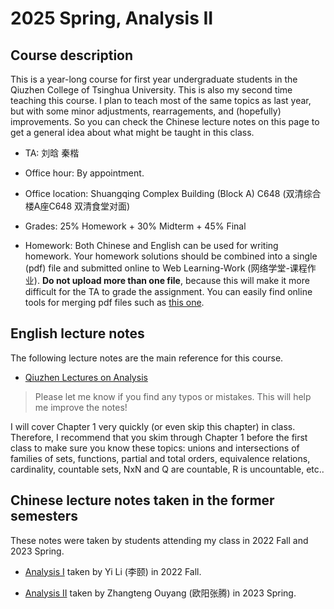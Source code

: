 # 2025 Spring, Analysis II


## Course description

This is a year-long course for first year undergraduate students in the Qiuzhen College of Tsinghua University. This is also my second time teaching this course. I plan to teach most of the same topics as last year, but with some minor adjustments, rearragements, and (hopefully) improvements. So you can check the Chinese lecture notes on this page to get a general idea about what might be taught in this class. 

- TA: 刘晗  秦楷

- Office hour: By appointment.
  
- Office location: Shuangqing Complex Building (Block A) C648  (双清综合楼A座C648 双清食堂对面)
  
- Grades: 25% Homework + 30% Midterm + 45% Final
  
- Homework: Both Chinese and English can be used for writing homework.  Your homework solutions should be combined into a single (pdf) file and submitted online to Web Learning-Work (网络学堂-课程作业). **Do not upload more than one file**, because this will make it more difficult for the TA to grade the assignment. You can easily find online tools for merging pdf files such as [this one](https://www.ilovepdf.com/merge_pdf).


## English lecture notes

The following lecture notes are the main reference for this course. 

- [Qiuzhen Lectures on Analysis](https://binguimath.github.io/Files/2023_Analysis.pdf) 
> Please let me know if you find any typos or mistakes. This will help me improve the notes!

I will cover Chapter 1 very quickly (or even skip this chapter) in class. Therefore, I recommend that you skim through Chapter 1 before the first class to make sure you know these topics: unions and intersections of families of sets, functions, partial and total orders, equivalence relations, cardinality, countable sets, NxN and Q are countable, R is uncountable, etc..

## Chinese lecture notes taken in the former semesters

These notes were taken by students attending my class in 2022 Fall and 2023 Spring.

- [Analysis I](https://binguimath.github.io/Files/2022_Analysis_I_CH.pdf) taken by Yi Li (李颐) in 2022 Fall.


- [Analysis II](https://binguimath.github.io/Files/2023_Analysis_II_CH.pdf) taken by Zhangteng Ouyang (欧阳张腾) in 2023 Spring.



